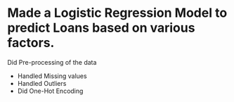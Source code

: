 # **Made a Logistic Regression Model to predict Loans based on various factors.**
 Did Pre-processing of the data 
- Handled Missing values
- Handled Outliers
- Did One-Hot Encoding
